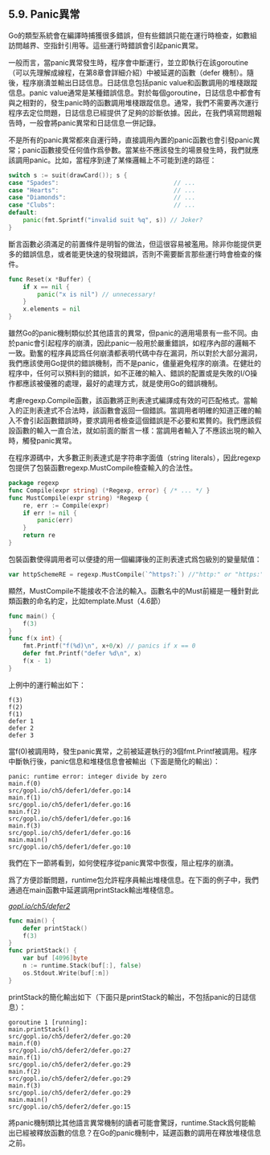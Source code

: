 ## 5.9. Panic異常

Go的類型系統會在編譯時捕獲很多錯誤，但有些錯誤只能在運行時檢查，如數組訪問越界、空指針引用等。這些運行時錯誤會引起panic異常。

一般而言，當panic異常發生時，程序會中斷運行，並立即執行在該goroutine（可以先理解成線程，在第8章會詳細介紹）中被延遲的函數（defer 機制）。隨後，程序崩潰並輸出日誌信息。日誌信息包括panic value和函數調用的堆棧跟蹤信息。panic value通常是某種錯誤信息。對於每個goroutine，日誌信息中都會有與之相對的，發生panic時的函數調用堆棧跟蹤信息。通常，我們不需要再次運行程序去定位問題，日誌信息已經提供了足夠的診斷依據。因此，在我們填寫問題報告時，一般會將panic異常和日誌信息一併記錄。

不是所有的panic異常都來自運行時，直接調用內置的panic函數也會引發panic異常；panic函數接受任何值作爲參數。當某些不應該發生的場景發生時，我們就應該調用panic。比如，當程序到達了某條邏輯上不可能到達的路徑：

```Go
switch s := suit(drawCard()); s {
case "Spades":                                // ...
case "Hearts":                                // ...
case "Diamonds":                              // ...
case "Clubs":                                 // ...
default:
	panic(fmt.Sprintf("invalid suit %q", s)) // Joker?
}
```

斷言函數必須滿足的前置條件是明智的做法，但這很容易被濫用。除非你能提供更多的錯誤信息，或者能更快速的發現錯誤，否則不需要斷言那些運行時會檢查的條件。

```Go
func Reset(x *Buffer) {
	if x == nil {
		panic("x is nil") // unnecessary!
	}
	x.elements = nil
}
```

雖然Go的panic機制類似於其他語言的異常，但panic的適用場景有一些不同。由於panic會引起程序的崩潰，因此panic一般用於嚴重錯誤，如程序內部的邏輯不一致。勤奮的程序員認爲任何崩潰都表明代碼中存在漏洞，所以對於大部分漏洞，我們應該使用Go提供的錯誤機制，而不是panic，儘量避免程序的崩潰。在健壯的程序中，任何可以預料到的錯誤，如不正確的輸入、錯誤的配置或是失敗的I/O操作都應該被優雅的處理，最好的處理方式，就是使用Go的錯誤機制。

考慮regexp.Compile函數，該函數將正則表達式編譯成有效的可匹配格式。當輸入的正則表達式不合法時，該函數會返回一個錯誤。當調用者明確的知道正確的輸入不會引起函數錯誤時，要求調用者檢查這個錯誤是不必要和累贅的。我們應該假設函數的輸入一直合法，就如前面的斷言一樣：當調用者輸入了不應該出現的輸入時，觸發panic異常。

在程序源碼中，大多數正則表達式是字符串字面值（string literals），因此regexp包提供了包裝函數regexp.MustCompile檢查輸入的合法性。

```Go
package regexp
func Compile(expr string) (*Regexp, error) { /* ... */ }
func MustCompile(expr string) *Regexp {
	re, err := Compile(expr)
	if err != nil {
		panic(err)
	}
	return re
}
```

包裝函數使得調用者可以便捷的用一個編譯後的正則表達式爲包級別的變量賦值：

```Go
var httpSchemeRE = regexp.MustCompile(`^https?:`) //"http:" or "https:"
```

顯然，MustCompile不能接收不合法的輸入。函數名中的Must前綴是一種針對此類函數的命名約定，比如template.Must（4.6節）

```Go
func main() {
	f(3)
}
func f(x int) {
	fmt.Printf("f(%d)\n", x+0/x) // panics if x == 0
	defer fmt.Printf("defer %d\n", x)
	f(x - 1)
}
```

上例中的運行輸出如下：

```
f(3)
f(2)
f(1)
defer 1
defer 2
defer 3
```

當f(0)被調用時，發生panic異常，之前被延遲執行的3個fmt.Printf被調用。程序中斷執行後，panic信息和堆棧信息會被輸出（下面是簡化的輸出）：

```
panic: runtime error: integer divide by zero
main.f(0)
src/gopl.io/ch5/defer1/defer.go:14
main.f(1)
src/gopl.io/ch5/defer1/defer.go:16
main.f(2)
src/gopl.io/ch5/defer1/defer.go:16
main.f(3)
src/gopl.io/ch5/defer1/defer.go:16
main.main()
src/gopl.io/ch5/defer1/defer.go:10
```

我們在下一節將看到，如何使程序從panic異常中恢復，阻止程序的崩潰。

爲了方便診斷問題，runtime包允許程序員輸出堆棧信息。在下面的例子中，我們通過在main函數中延遲調用printStack輸出堆棧信息。

<u><i>gopl.io/ch5/defer2</i></u>

```Go
func main() {
	defer printStack()
	f(3)
}
func printStack() {
	var buf [4096]byte
	n := runtime.Stack(buf[:], false)
	os.Stdout.Write(buf[:n])
}
```

printStack的簡化輸出如下（下面只是printStack的輸出，不包括panic的日誌信息）：

```
goroutine 1 [running]:
main.printStack()
src/gopl.io/ch5/defer2/defer.go:20
main.f(0)
src/gopl.io/ch5/defer2/defer.go:27
main.f(1)
src/gopl.io/ch5/defer2/defer.go:29
main.f(2)
src/gopl.io/ch5/defer2/defer.go:29
main.f(3)
src/gopl.io/ch5/defer2/defer.go:29
main.main()
src/gopl.io/ch5/defer2/defer.go:15
```

將panic機制類比其他語言異常機制的讀者可能會驚訝，runtime.Stack爲何能輸出已經被釋放函數的信息？在Go的panic機制中，延遲函數的調用在釋放堆棧信息之前。
